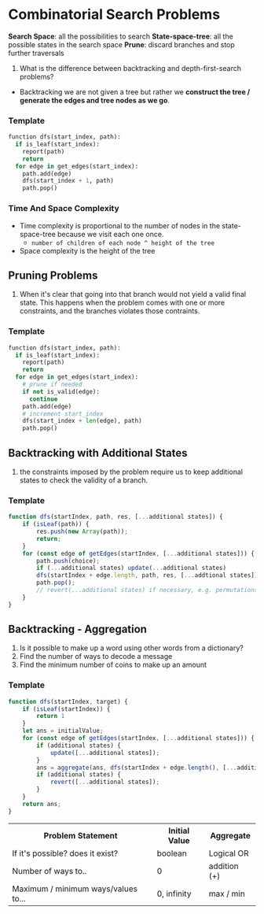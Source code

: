 # Combinatorial Search Problems

**Search Space**: all the possibilities to search
**State-space-tree**: all the possible states in the search space
**Prune**: discard branches and stop further traversals

1. What is the difference between backtracking and depth-first-search problems?

- Backtracking we are not given a tree but rather we **construct the tree / generate the edges and tree nodes as we go**.

### Template

```python
function dfs(start_index, path):
  if is_leaf(start_index):
    report(path)
    return
  for edge in get_edges(start_index):
    path.add(edge)
    dfs(start_index + 1, path)
    path.pop()
```

### Time And Space Complexity

- Time complexity is proportional to the number of nodes in the state-space-tree because we visit each one once.
  - `number of children of each node ^ height of the tree`
- Space complexity is the height of the tree

## Pruning Problems

1. When it's clear that going into that branch would not yield a valid final state. This happens when the problem comes with one or more constraints, and the branches violates those contraints.

### Template

```python
function dfs(start_index, path):
  if is_leaf(start_index):
    report(path)
    return
  for edge in get_edges(start_index):
    # prune if needed
    if not is_valid(edge):
      continue
    path.add(edge)
    # increment start_index
    dfs(start_index + len(edge), path)
    path.pop()
```

## Backtracking with Additional States

1. the constraints imposed by the problem require us to keep additional states to check the validity of a branch.

### Template

```javascript
function dfs(startIndex, path, res, [...additional states]) {
    if (isLeaf(path)) {
        res.push(new Array(path));
        return;
    }
    for (const edge of getEdges(startIndex, [...additional states])) {
        path.push(choice);
        if (...additional states) update(...additional states)
        dfs(startIndex + edge.length, path, res, [...addtional states]);
        path.pop();
        // revert(...additional states) if necessary, e.g. permutations
    }
}

```

## Backtracking - Aggregation

1. Is it possible to make up a word using other words from a dictionary?
1. Find the number of ways to decode a message
1. Find the minimum number of coins to make up an amount

### Template

```javascript
function dfs(startIndex, target) {
    if (isLeaf(startIndex)) {
        return 1
    }
    let ans = initialValue;
    for (const edge of getEdges(startIndex, [...additional states])) {
        if (additional states) {
            update([...additional states]);
        }
        ans = aggregate(ans, dfs(startIndex + edge.length(), [...additional states])
        if (additional states) {
            revert([...additional states]);
        }
    }
    return ans;
}
```

<table>
    <th>Problem Statement</th>
    <th>Initial Value</th>
    <th>Aggregate</th>
    <tr>
        <td>
            If it's possible? does it exist?
        </td>
        <td>
            boolean
        </td>
        <td>
            Logical OR
        </td>
    </tr>
    <tr>
        <td>
            Number of ways to..
        </td>
        <td>
            0
        </td>
        <td>
            addition (+)
        </td>
    </tr>
    <tr>
        <td>
            Maximum / minimum ways/values to...
        </td>
        <td>
            0, infinity
        </td>
        <td>
            max / min
        </td>
    </tr>
</table>
